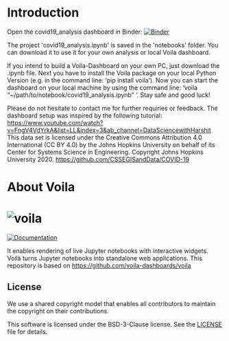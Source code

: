 # Introduction
Open the covid19_analysis dashboard in Binder:
[![Binder](https://mybinder.org/badge_logo.svg)](https://mybinder.org/v2/gh/JayVeezy1/CS50_final_project/master?urlpath=voila%2Ftree%2Fnotebooks/covid19_analysis.ipynb)

The project 'covid19_analysis.ipynb' is saved in the 'notebooks' folder. You can download it to use it for your own analysis or local Voila dashboard.

If you intend to build a Voila-Dashboard on your own PC, just download the .ipynb file. Next you have to install the Voila package on your local Python Version (e.g. in the command line: ‘pip install voila’). Now you can start the dashboard on your local machine by using the command line: ‘voila “~/path/to/notebook/covid19_analysis.ipynb” ‘. Stay safe and good luck!

Please do not hesitate to contact me for further requiries or feedback.
The dashboard setup was inspired by the following tutorial: https://www.youtube.com/watch?v=FngV4VdYrkA&list=LL&index=3&ab_channel=DataSciencewithHarshit
This data set is licensed under the Creative Commons Attribution 4.0 International (CC BY 4.0) by the Johns Hopkins University on behalf of its Center for Systems Science in Engineering. Copyright Johns Hopkins University 2020. https://github.com/CSSEGISandData/COVID-19


# About Voila

# ![voila](docs/source/voila-logo.svg)

[![Documentation](http://readthedocs.org/projects/voila/badge/?version=latest)](https://voila.readthedocs.io/en/latest/?badge=latest)

It enables rendering of live Jupyter notebooks with interactive widgets. Voilà turns Jupyter notebooks into standalone web applications. This repository is based on https://github.com/voila-dashboards/voila 


## License

We use a shared copyright model that enables all contributors to maintain the
copyright on their contributions.

This software is licensed under the BSD-3-Clause license. See the
[LICENSE](LICENSE) file for details.
